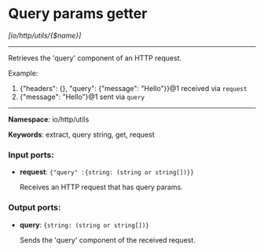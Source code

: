 # Query params getter

_[io/http/utils/{$name}]_

---

Retrieves the 'query' component of an HTTP request.

Example:
1. {"headers": {}, "query": {"message": "Hello"}}@1 received via `request`
2. {"message": "Hello"}@1 sent via `query`

---

__Namespace__: io/http/utils

__Keywords__: extract, query string, get, request

### Input ports:

* __request__: ` {"query" :{string: (string or string[])}} `

    Receives an HTTP request that has query params.

### Output ports:

* __query__: ` {string: (string or string[])} `

    Sends the 'query' component of the received request.

